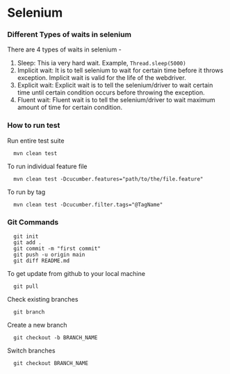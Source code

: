# Selenium

### Different Types of waits in selenium

There are 4 types of waits in selenium -

1. Sleep: This ia very hard wait. Example, `Thread.sleep(5000)`
2. Implicit wait: It is to tell selenium to wait for certain time before it throws exception. 
   Implicit wait is valid for the life of the webdriver.
3. Explicit wait: Explicit wait is to tell the selenium/driver to wait certain time
   until certain condition occurs before throwing the exception.
4. Fluent wait: Fluent wait is to tell the selenium/driver to wait maximum amount of time for certain condition.


### How to run test

Run entire test suite
      
      mvn clean test

To run individual feature file

      mvn clean test -Dcucumber.features="path/to/the/file.feature"

To run by tag

      mvn clean test -Dcucumber.filter.tags="@TagName"


### Git Commands
      git init
      git add .
      git commit -m "first commit"
      git push -u origin main
      git diff README.md

To get update from github to your local machine 
      
      git pull 

Check existing branches

      git branch

Create a new branch

      git checkout -b BRANCH_NAME

Switch branches

      git checkout BRANCH_NAME